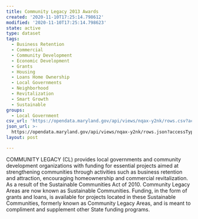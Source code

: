 ```yaml
---
title: Community Legacy 2013 Awards
created: '2020-11-10T17:25:14.798612'
modified: '2020-11-10T17:25:14.798623'
state: active
type: dataset
tags:
  - Business Retention
  - Commercial
  - Community Development
  - Economic Development
  - Grants
  - Housing
  - Loans Home Ownership
  - Local Governments
  - Neighborhood
  - Revitalization
  - Smart Growth
  - Sustainable
groups:
  - Local Government
csv_url: 'https://opendata.maryland.gov/api/views/nqax-y2nk/rows.csv?accessType=DOWNLOAD'
json_url: >-
  https://opendata.maryland.gov/api/views/nqax-y2nk/rows.json?accessType=DOWNLOAD
layout: post

---
```

COMMUNITY LEGACY (CL) provides local governments and community development organizations with funding for essential projects aimed at strengthening communities through activities such as business retention and attraction, encouraging homeownership and commercial revitalization. 
As a result of the Sustainable Communities Act of 2010. Community Legacy Areas are now known as Sustainable Communities. Funding, in the form of grants and loans, is available for projects located in these Sustainable Communities, formerly known as Community Legacy Areas, and is meant to compliment and supplement other State funding programs.
